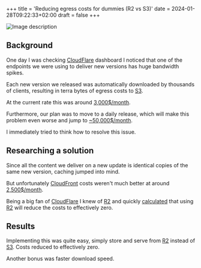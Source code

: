 +++
title = 'Reducing egress costs for dummies (R2 vs S3)'
date = 2024-01-28T09:22:33+02:00
draft = false
+++

![Image description](https://dev-to-uploads.s3.amazonaws.com/uploads/articles/20p4rc0wcwq8j1it6x8n.jpeg)

## Background

One day I was checking [CloudFlare](http://cloudflare.com/) dashboard I noticed that one of the endpoints we were using
to deliver new versions has huge bandwidth spikes.

Each new version we released was automatically downloaded by thousands of clients, resulting in terra bytes of egress
costs to [S3](https://aws.amazon.com/s3/).

At the current rate this was around [3,000$/month](https://calculator.aws/#/createCalculator/S3).

Furthermore, our plan was to move to a daily release, which will make this problem even worse and jump
to [~50,000$/month](https://calculator.aws/#/createCalculator/S3).

I immediately tried to think how to resolve this issue.

## Researching a solution

Since all the content we deliver on a new update is identical copies of the same new version, caching jumped into mind.

But unfortunately [CloudFront](https://aws.amazon.com/cloudfront/) costs weren't much better at
around [2,500$/month](https://calculator.aws/#/createCalculator/CloudFront).

Being a big fan of [CloudFlare](http://cloudflare.com/) I knew
of [R2](https://www.cloudflare.com/developer-platform/r2/) and
quickly [calculated](https://www.cloudflare.com/pg-cloudflare-r2-vs-aws-s3/#htmlIdPlansMatrix) that
using [R2](https://www.cloudflare.com/developer-platform/r2/) will reduce the costs to effectively zero.

## Results

Implementing this was quite easy, simply store and serve from [R2](https://www.cloudflare.com/developer-platform/r2/)
instead of [S3](https://aws.amazon.com/s3/). Costs reduced to effectively zero.

Another bonus was faster download speed.

 